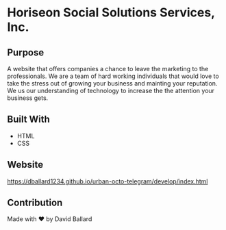 # Horiseon Social Solutions Services, Inc.

## Purpose
A website that offers companies a chance to leave the marketing to the professionals. We are a team of hard working individuals that would love to take the stress out of growing your business and mainting your reputation. We us our understanding of technology to increase the the attention your business gets.

## Built With
* HTML
* CSS

## Website
https://dballard1234.github.io/urban-octo-telegram/develop/index.html  



## Contribution
Made with ❤️ by David Ballard

